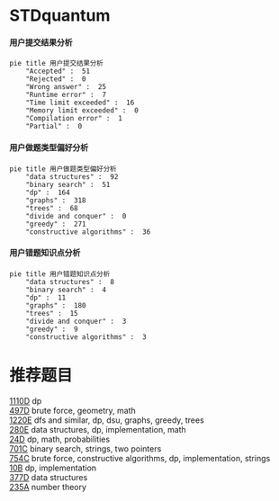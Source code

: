 # STDquantum

<!-- tabs:start -->



#### **用户提交结果分析**

```mermaid
pie title 用户提交结果分析
    "Accepted" :  51
    "Rejected" :  0
    "Wrong answer" :  25
    "Runtime error" :  7
    "Time limit exceeded" :  16
    "Memory limit exceeded" :  0
    "Compilation error" :  1
    "Partial" :  0
```

#### **用户做题类型偏好分析**

```mermaid
pie title 用户做题类型偏好分析
    "data structures" :  92
    "binary search" :  51
    "dp" :  164
    "graphs" :  318
    "trees" :  68
    "divide and conquer" :  0
    "greedy" :  271
    "constructive algorithms" :  36
```
#### **用户错题知识点分析**

```mermaid
pie title 用户错题知识点分析
    "data structures" :  8
    "binary search" :  4
    "dp" :  11
    "graphs" :  180
    "trees" :  15
    "divide and conquer" :  3
    "greedy" :  9
    "constructive algorithms" :  3
```



<!-- tabs:end -->
# 推荐题目
[1110D](https://codeforces.com/contest/1110/problem/D)		dp		  
[497D](https://codeforces.com/contest/497/problem/D)		brute force,
                        geometry,
                        math		  
[1220E](https://codeforces.com/contest/1220/problem/E)		dfs and similar,
                        dp,
                        dsu,
                        graphs,
                        greedy,
                        trees		  
[280E](https://codeforces.com/contest/280/problem/E)		data structures,
                        dp,
                        implementation,
                        math		  
[24D](https://codeforces.com/contest/24/problem/D)		dp,
                        math,
                        probabilities		  
[701C](https://codeforces.com/contest/701/problem/C)		binary search,
                        strings,
                        two pointers		  
[754C](https://codeforces.com/contest/754/problem/C)		brute force,
                        constructive algorithms,
                        dp,
                        implementation,
                        strings		  
[10B](https://codeforces.com/contest/10/problem/B)		dp,
                        implementation		  
[377D](https://codeforces.com/contest/377/problem/D)		data structures		  
[235A](https://codeforces.com/contest/235/problem/A)		number theory		  
